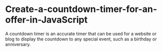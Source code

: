 # Create-a-countdown-timer-for-an-offer-in-JavaScript
 A countdown timer is an accurate timer that can be used for a website or blog to display the countdown to any special event, such as a birthday or anniversary.
